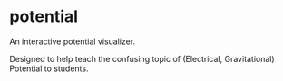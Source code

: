 # potential

An interactive potential visualizer.

Designed to help teach the confusing topic of (Electrical, Gravitational) Potential to students.
